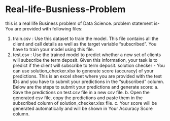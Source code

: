 # Real-life-Busniess-Problem
this is a real life Business problem of Data Science.
problem statement is-
You are provided with following files:
1. train.csv : Use this dataset to train the model. This file contains all the
client and call details as well as the target variable “subscribed”. You have
to train your model using this file.
2. test.csv : Use the trained model to predict whether a new set of clients
will subscribe the term deposit.
Given this information, your task is to predict if
the client will subscribe to term deposit.
solution checker -
You can use solution_checker.xlsx to generate score (accuracy) of your
predictions.
This is an excel sheet where you are provided with the test IDs and you
have to submit your predictions in the “subscribed” column. Below are the
steps to submit your predictions and generate score:
a. Save the predictions on test.csv file in a new csv file.
b. Open the generated csv file, copy the predictions and paste them in the
subscribed column of solution_checker.xlsx file.
c. Your score will be generated automatically and will be shown in Your
Accuracy Score column.
